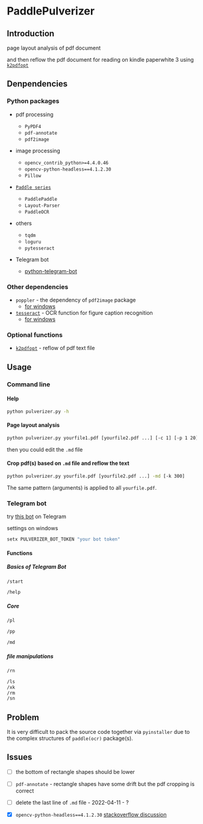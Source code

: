 # PaddlePulverizer

## Introduction

page layout analysis of pdf document

and then reflow the pdf document for reading on kindle paperwhite 3 using [`k2pdfopt`](https://www.willus.com/k2pdfopt/)



## Denpendencies

### Python packages
- pdf processing
  - `PyPDF4`
  - `pdf-annotate`
  - `pdf2image`
- image processing
  - `opencv_contrib_python>=4.4.0.46`
  - `opencv-python-headless==4.1.2.30`
  - `Pillow`
- [`Paddle series`](https://github.com/PaddlePaddle/PaddleOCR/blob/release/2.2/ppstructure/README_ch.md)
  - `PaddlePaddle`
  - `Layout-Parser`
  - `PaddleOCR`
- others
  - `tqdm`
  - `loguru`
  - `pytesseract`

- Telegram bot
  - [python-telegram-bot](https://github.com/python-telegram-bot/python-telegram-bot)
### Other dependencies
- `poppler` - the dependency of `pdf2image` package
  - [for windows](https://blog.alivate.com.au/poppler-windows/)
- [`tesseract`](https://github.com/UB-Mannheim/tesseract/) - OCR function for figure caption recognition
  - [for windows](https://github.com/UB-Mannheim/tesseract/wiki/)

### Optional functions

- [`k2pdfopt`](https://www.willus.com/k2pdfopt/) - reflow of pdf text file


## Usage

### Command line

#### Help
```sh
python pulverizer.py -h
```

#### Page layout analysis
```sh
python pulverizer.py yourfile1.pdf [yourfile2.pdf ...] [-c 1] [-p 1 20]
```
then you could edit the `.md` file

#### Crop pdf(s) based on `.md` file and reflow the text
```sh
python pulverizer.py yourfile.pdf [yourfile2.pdf ...] -md [-k 300]
```


The same pattern (arguments) is applied to all `yourfile.pdf`.

### Telegram bot

try [this bot](https://t.me/pulverize_bot) on Telegram

settings on windows
```cmd
setx PULVERIZER_BOT_TOKEN "your bot token"
```

#### Functions

##### Basics of Telegram Bot
```sh
/start
```

```sh
/help
```
##### Core

```sh
/pl
```

```sh
/pp
```

```sh
/md
```


##### file manipulations
```sh
/rn
```


```sh
/ls
/xk
/rm
/sn
```

## Problem

It is very difficult to pack the source code together via `pyinstaller` due to the complex structures of `paddle(ocr)` package(s).

## Issues
- [ ] the bottom of rectangle shapes should be lower
- [ ] `pdf-annotate` - rectangle shapes have some drift but the pdf cropping is correct
- [ ] delete the last line of `.md` file - 2022-04-11 - ?

- [x] `opencv-python-headless==4.1.2.30` [stackoverflow discussion](https://stackoverflow.com/questions/70537488/cannot-import-name-registermattype-from-cv2-cv2)
